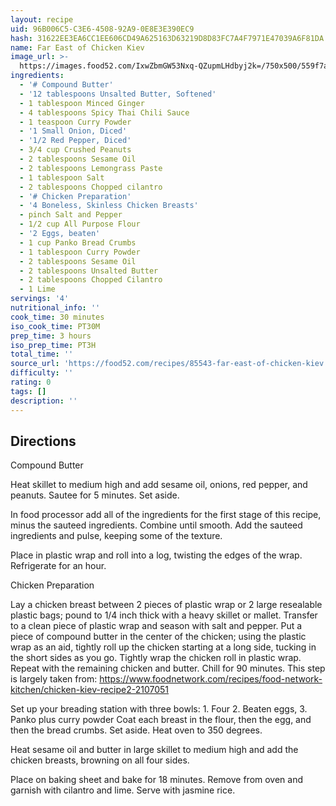 ```yaml
---
layout: recipe
uid: 96B006C5-C3E6-4508-92A9-0E8E3E390EC9
hash: 31622EE3EA6CC1EE606CD49A625163D63219D8D83FC7A4F7971E47039A6F81DA
name: Far East of Chicken Kiev
image_url: >-
  https://images.food52.com/IxwZbmGW53Nxq-QZupmLHdbyj2k=/750x500/559f7a07-3971-4228-b19c-5dab4307703d--2021-0608_far-east-chicken-kiev_3x2_julia-gartland_164.jpg
ingredients:
  - '# Compound Butter'
  - '12 tablespoons Unsalted Butter, Softened'
  - 1 tablespoon Minced Ginger
  - 4 tablespoons Spicy Thai Chili Sauce
  - 1 teaspoon Curry Powder
  - '1 Small Onion, Diced'
  - '1/2 Red Pepper, Diced'
  - 3/4 cup Crushed Peanuts
  - 2 tablespoons Sesame Oil
  - 2 tablespoons Lemongrass Paste
  - 1 tablespoon Salt
  - 2 tablespoons Chopped cilantro
  - '# Chicken Preparation'
  - '4 Boneless, Skinless Chicken Breasts'
  - pinch Salt and Pepper
  - 1/2 cup All Purpose Flour
  - '2 Eggs, beaten'
  - 1 cup Panko Bread Crumbs
  - 1 tablespoon Curry Powder
  - 2 tablespoons Sesame Oil
  - 2 tablespoons Unsalted Butter
  - 2 tablespoons Chopped Cilantro
  - 1 Lime
servings: '4'
nutritional_info: ''
cook_time: 30 minutes
iso_cook_time: PT30M
prep_time: 3 hours
iso_prep_time: PT3H
total_time: ''
source_url: 'https://food52.com/recipes/85543-far-east-of-chicken-kiev'
difficulty: ''
rating: 0
tags: []
description: ''
---
```

## Directions

Compound Butter

Heat skillet to medium high and add sesame oil, onions, red pepper, and peanuts. Sautee for 5 minutes. Set aside.

In food processor add all of the ingredients for the first stage of this recipe, minus the sauteed ingredients. Combine until smooth. Add the sauteed ingredients and pulse, keeping some of the texture.

Place in plastic wrap and roll into a log, twisting the edges of the wrap. Refrigerate for an hour.

Chicken Preparation

Lay a chicken breast between 2 pieces of plastic wrap or 2 large resealable plastic bags; pound to 1/4 inch thick with a heavy skillet or mallet. Transfer to a clean piece of plastic wrap and season with salt and pepper. Put a piece of compound butter in the center of the chicken; using the plastic wrap as an aid, tightly roll up the chicken starting at a long side, tucking in the short sides as you go. Tightly wrap the chicken roll in plastic wrap. Repeat with the remaining chicken and butter. Chill for 90 minutes. This step is largely taken from: https://www.foodnetwork.com/recipes/food-network-kitchen/chicken-kiev-recipe2-2107051

Set up your breading station with three bowls: 1. Four 2. Beaten eggs, 3. Panko plus curry powder Coat each breast in the flour, then the egg, and then the bread crumbs. Set aside. Heat oven to 350 degrees.

Heat sesame oil and butter in large skillet to medium high and add the chicken breasts, browning on all four sides.

Place on baking sheet and bake for 18 minutes. Remove from oven and garnish with cilantro and lime. Serve with jasmine rice.
